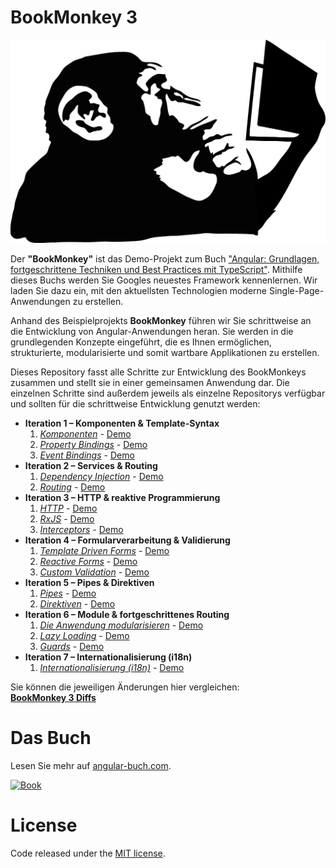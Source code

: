 # BookMonkey 3
[![Monkey](src/assets/images/monkey-thinking.png)](http://book-monkey3.angular-buch.com/)

Der __"BookMonkey"__ ist das Demo-Projekt zum Buch ["Angular: Grundlagen, fortgeschrittene Techniken und Best Practices mit TypeScript"](https://angular-buch.com/).
Mithilfe dieses Buchs werden Sie Googles neuestes Framework kennenlernen.
Wir laden Sie dazu ein, mit den aktuellsten Technologien moderne Single-Page-Anwendungen zu erstellen.

Anhand des Beispielprojekts __BookMonkey__ führen wir Sie schrittweise an die Entwicklung von Angular-Anwendungen heran.
Sie werden in die grundlegenden Konzepte eingeführt, die es Ihnen ermöglichen, strukturierte, modularisierte und somit wartbare Applikationen zu erstellen.

Dieses Repository fasst alle Schritte zur Entwicklung des BookMonkeys zusammen und stellt sie in einer gemeinsamen Anwendung dar.
Die einzelnen Schritte sind außerdem jeweils als einzelne Repositorys verfügbar und sollten für die schrittweise Entwicklung genutzt werden:


* __Iteration 1 – Komponenten & Template-Syntax__
  1. _[Komponenten](https://book-monkey3.angular-buch.com/iteration-1/components)_ - [Demo](https://iteration-1-components-bm3.angular-buch.com)
  2. _[Property Bindings](https://book-monkey3.angular-buch.com/iteration-1/property-bindings)_ - [Demo](https://iteration-1-property-bindings-bm3.angular-buch.com)
  3. _[Event Bindings](https://book-monkey3.angular-buch.com/iteration-1/event-bindings)_ - [Demo](https://iteration-1-event-bindings-bm3.angular-buch.com)
* __Iteration 2 – Services & Routing__
  1. _[Dependency Injection](https://book-monkey3.angular-buch.com/iteration-2/di)_ - [Demo](https://iteration-2-di-bm3.angular-buch.com)
  2. _[Routing](https://book-monkey3.angular-buch.com/iteration-2/routing)_ - [Demo](https://iteration-2-routing-bm3.angular-buch.com)
* __Iteration 3 – HTTP & reaktive Programmierung__
  1. _[HTTP](https://book-monkey3.angular-buch.com/iteration-3/http)_ - [Demo](https://iteration-3-http-bm3.angular-buch.com)
  2. _[RxJS](https://book-monkey3.angular-buch.com/iteration-3/rxjs)_ - [Demo](https://iteration-3-rxjs-bm3.angular-buch.com)
  3. _[Interceptors](https://book-monkey3.angular-buch.com/iteration-3/interceptors)_ - [Demo](https://iteration-3-interceptors-bm3.angular-buch.com)
* __Iteration 4 – Formularverarbeitung & Validierung__
  1. _[Template Driven Forms](https://book-monkey3.angular-buch.com/iteration-4/template-driven-forms)_ - [Demo](https://iteration-4-template-driven-forms-bm3.angular-buch.com)
  2. _[Reactive Forms](https://book-monkey3.angular-buch.com/iteration-4/reactive-forms)_ - [Demo](https://iteration-4-reactive-forms-bm3.angular-buch.com)
  3. _[Custom Validation](https://book-monkey3.angular-buch.com/iteration-4/custom-validation)_ - [Demo](https://iteration-4-custom-validation-bm3.angular-buch.com)
* __Iteration 5 – Pipes & Direktiven__
  1. _[Pipes](https://book-monkey3.angular-buch.com/iteration-5/pipes)_ - [Demo](https://iteration-5-pipes-bm3.angular-buch.com)
  2. _[Direktiven](https://book-monkey3.angular-buch.com/iteration-5/directives)_ - [Demo](https://iteration-5-directives-bm3.angular-buch.com)
* __Iteration 6 – Module & fortgeschrittenes Routing__
  1. _[Die Anwendung modularisieren](https://book-monkey3.angular-buch.com/iteration-6/modules)_ - [Demo](https://iteration-6-modules-bm3.angular-buch.com)
  2. _[Lazy Loading](https://book-monkey3.angular-buch.com/iteration-6/lazy-loading)_ - [Demo](https://iteration-6-lazy-loading-bm3.angular-buch.com)
  3. _[Guards](https://book-monkey3.angular-buch.com/iteration-6/guards)_ - [Demo](https://iteration-6-guards-bm3.angular-buch.com)
* __Iteration 7 – Internationalisierung (i18n)__
  1. _[Internationalisierung (i18n)](https://book-monkey3.angular-buch.com/iteration-7/i18n)_ - [Demo](https://iteration-7-i18n-bm3.angular-buch.com)

Sie können die jeweiligen Änderungen hier vergleichen:  
__[BookMonkey 3 Diffs](https://book-monkey3.angular-buch.com/diffs/)__


# Das Buch

Lesen Sie mehr auf [angular-buch.com](https://angular-buch.com/).

[![Book](https://angular-buch.com/angular-buch_small.png)](https://angular-buch.com/)



# License
Code released under the [MIT license](https://opensource.org/licenses/MIT).
